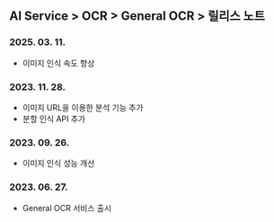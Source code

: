 ## AI Service > OCR > General OCR > 릴리스 노트

### 2025. 03. 11.
* 이미지 인식 속도 향상

### 2023. 11. 28.
* 이미지 URL을 이용한 분석 기능 추가
* 분할 인식 API 추가

### 2023. 09. 26.
* 이미지 인식 성능 개선

### 2023. 06. 27.
* General OCR 서비스 출시